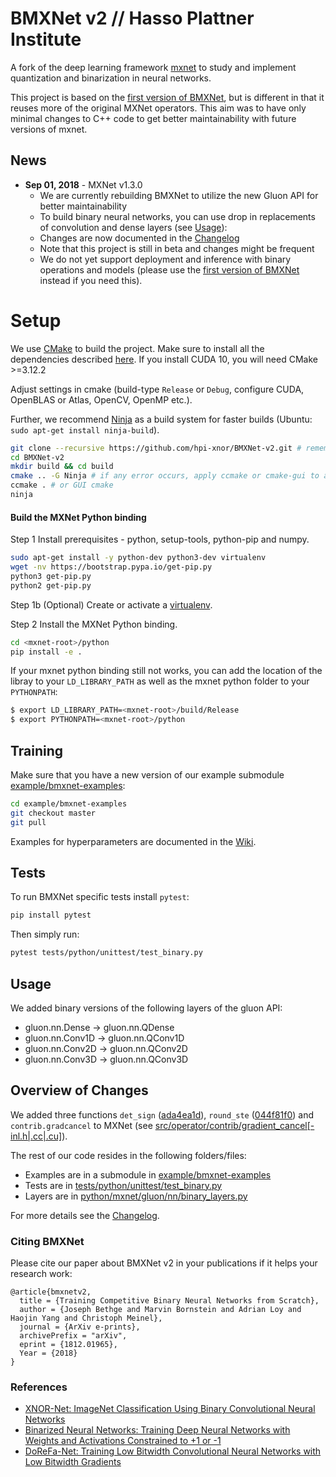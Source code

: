 # BMXNet v2 // Hasso Plattner Institute

A fork of the deep learning framework [mxnet](http://mxnet.io) to study and implement quantization and binarization in neural networks.

This project is based on the [first version of BMXNet](https://github.com/hpi-xnor/BMXNet), but is different in that it reuses more of the original MXNet operators.
This aim was to have only minimal changes to C++ code to get better maintainability with future versions of mxnet.

## News

- **Sep 01, 2018** - MXNet v1.3.0
    - We are currently rebuilding BMXNet to utilize the new Gluon API for better maintainability
    - To build binary neural networks, you can use drop in replacements of convolution and dense layers (see [Usage](#usage)):
    - Changes are now documented in the [Changelog](CHANGELOG.md)
    - Note that this project is still in beta and changes might be frequent
    - We do not yet support deployment and inference with binary operations and models (please use the [first version of BMXNet](https://github.com/hpi-xnor/BMXNet) instead if you need this).

# Setup

We use [CMake](https://cmake.org/download/) to build the project.
Make sure to install all the dependencies described [here](docs/install/build_from_source.md#prerequisites).
If you install CUDA 10, you will need CMake >=3.12.2

Adjust settings in cmake (build-type ``Release`` or ``Debug``, configure CUDA, OpenBLAS or Atlas, OpenCV, OpenMP etc.).

Further, we recommend [Ninja](https://ninja-build.org/) as a build system for faster builds (Ubuntu: `sudo apt-get install ninja-build`).

```bash
git clone --recursive https://github.com/hpi-xnor/BMXNet-v2.git # remember to include the --recursive
cd BMXNet-v2
mkdir build && cd build
cmake .. -G Ninja # if any error occurs, apply ccmake or cmake-gui to adjust the cmake config.
ccmake . # or GUI cmake
ninja
```

#### Build the MXNet Python binding

Step 1 Install prerequisites - python, setup-tools, python-pip and numpy.
```bash
sudo apt-get install -y python-dev python3-dev virtualenv
wget -nv https://bootstrap.pypa.io/get-pip.py
python3 get-pip.py
python2 get-pip.py
```

Step 1b (Optional) Create or activate a [virtualenv](https://virtualenv.pypa.io/).

Step 2 Install the MXNet Python binding.
```bash
cd <mxnet-root>/python
pip install -e .
```

If your mxnet python binding still not works, you can add the location of the libray to your ``LD_LIBRARY_PATH`` as well as the mxnet python folder to your ``PYTHONPATH``:
```bash
$ export LD_LIBRARY_PATH=<mxnet-root>/build/Release
$ export PYTHONPATH=<mxnet-root>/python
```

## Training

Make sure that you have a new version of our example submodule [example/bmxnet-examples](https://github.com/hpi-xnor/BMXNet-v2-examples/):
```bash
cd example/bmxnet-examples
git checkout master
git pull
```

Examples for hyperparameters are documented in the [Wiki](https://github.com/hpi-xnor/BMXNet-v2-wiki/blob/master/hyperparameters.md).

## Tests

To run BMXNet specific tests install `pytest`:
```bash
pip install pytest
```

Then simply run:
```bash
pytest tests/python/unittest/test_binary.py
```

## Usage

We added binary versions of the following layers of the gluon API:
- gluon.nn.Dense -> gluon.nn.QDense
- gluon.nn.Conv1D -> gluon.nn.QConv1D
- gluon.nn.Conv2D -> gluon.nn.QConv2D
- gluon.nn.Conv3D -> gluon.nn.QConv3D

## Overview of Changes

We added three functions `det_sign` ([ada4ea1d](https://github.com/hpi-xnor/BMXNet-v2/commit/ada4ea1d4418cfdd6cbc6d0159e1a716cb01cd85)), `round_ste` ([044f81f0](https://github.com/hpi-xnor/BMXNet-v2/commit/044f81f028887b9842070df28b28de394bd07516)) and `contrib.gradcancel` to MXNet (see [src/operator/contrib/gradient_cancel[-inl.h|.cc|.cu]](src/operator/contrib)).

The rest of our code resides in the following folders/files:
- Examples are in a submodule in [example/bmxnet-examples](https://github.com/hpi-xnor/BMXNet-v2-examples)
- Tests are in [tests/python/unittest/test_binary.py](tests/python/unittest/test_binary.py)
- Layers are in [python/mxnet/gluon/nn/binary_layers.py](python/mxnet/gluon/nn/binary_layers.py)

For more details see the [Changelog](CHANGELOG.md).

### Citing BMXNet

Please cite our paper about BMXNet v2 in your publications if it helps your research work:

```text
@article{bmxnetv2,
  title = {Training Competitive Binary Neural Networks from Scratch},
  author = {Joseph Bethge and Marvin Bornstein and Adrian Loy and Haojin Yang and Christoph Meinel},
  journal = {ArXiv e-prints},
  archivePrefix = "arXiv",
  eprint = {1812.01965},
  Year = {2018}
}
```

### References

- [XNOR-Net: ImageNet Classification Using Binary Convolutional Neural Networks](https://arxiv.org/abs/1603.05279)
- [Binarized Neural Networks: Training Deep Neural Networks with Weights and Activations Constrained to +1 or -1](https://arxiv.org/abs/1602.02830)
- [DoReFa-Net: Training Low Bitwidth Convolutional Neural Networks with Low Bitwidth Gradients](https://arxiv.org/abs/1606.06160)
